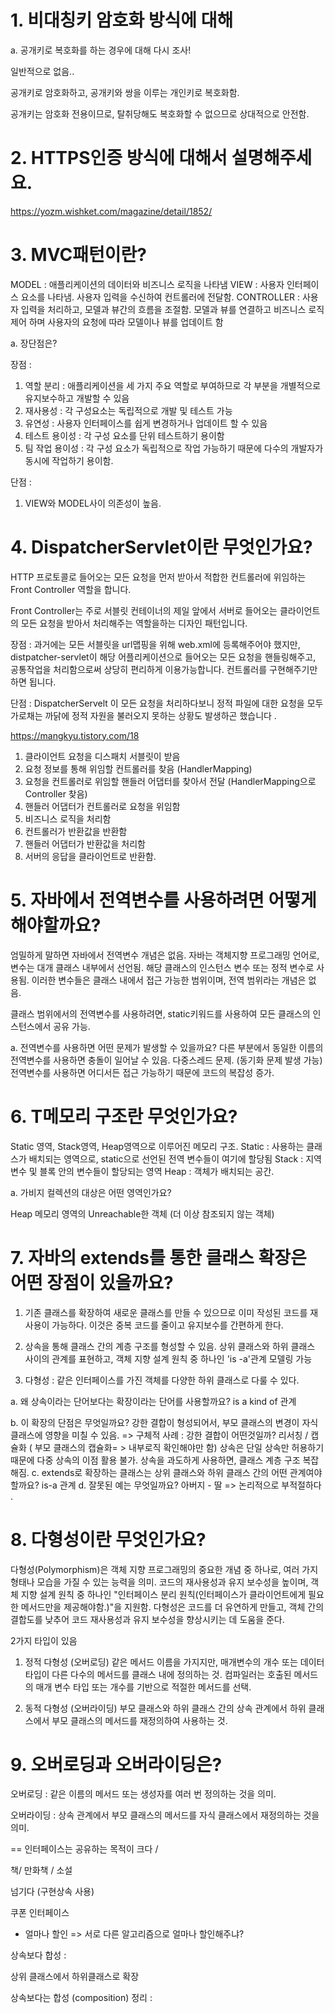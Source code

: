 # 1. 비대칭키 암호화 방식에 대해

a. 공개키로 복호화를 하는 경우에 대해 다시 조사!

일반적으로 없음..

공개키로 암호화하고, 공개키와 쌍을 이루는 개인키로 복호화함.

공개키는 암호화 전용이므로, 탈취당해도 복호화할 수 없으므로 상대적으로 안전함.

# 2. HTTPS인증 방식에 대해서 설명해주세요.

https://yozm.wishket.com/magazine/detail/1852/

# 3. MVC패턴이란?

MODEL : 애플리케이션의 데이터와 비즈니스 로직을 나타냄
VIEW : 사용자 인터페이스 요소를 나타냄. 사용자 입력을 수신하여 컨트롤러에 전달함.
CONTROLLER : 사용자 입력을 처리하고, 모델과 뷰간의 흐름을 조절함. 모델과 뷰를 연결하고 비즈니스 로직 제어 하며 사용자의 요청에 따라 모델이나 뷰를 업데이트 함

a. 장단점은?

장점 :

1. 역할 분리 : 애플리케이션을 세 가지 주요 역할로 부여하므로 각 부분을 개별적으로 유지보수하고 개발할 수 있음
2. 재사용성 : 각 구성요소는 독립적으로 개발 및 테스트 가능
3. 유연성 : 사용자 인터페이스를 쉽게 변경하거나 업데이트 할 수 있음
4. 테스트 용이성 : 각 구성 요소를 단위 테스트하기 용이함
5. 팀 작업 용이성 : 각 구성 요소가 독립적으로 작업 가능하기 때문에 다수의 개발자가 동시에 작업하기 용이함.

단점 :

1. VIEW와 MODEL사이 의존성이 높음.

# 4. DispatcherServlet이란 무엇인가요?

HTTP 프로토콜로 들어오는 모든 요청을 먼저 받아서 적합한 컨트롤러에 위임하는 Front Controller 역할을 합니다.

Front Controller는 주로 서블릿 컨테이너의 제일 앞에서 서버로 들어오는 클라이언트의 모든 요청을 받아서 처리해주는 역할을하는 디자인 패턴입니다.

장점 : 과거에는 모든 서블릿을 url맵핑을 위해 web.xml에 등록해주어야 했지만, distpatcher-servlet이 해당 어플리케이션으로 들어오는 모든 요청을 핸들링해주고, 공통작업을 처리함으로써 상당히 편리하게 이용가능합니다. 컨트롤러를 구현해주기만 하면 됩니다.

단점 : DispatcherServelt 이 모든 요청을 처리하다보니 정적 파일에 대한 요청을 모두 가로채는 까닭에 정적 자원을 불러오지 못하는 상황도 발생하곤 했습니다 .

https://mangkyu.tistory.com/18

1. 클라이언트 요청을 디스패치 서블릿이 받음
2. 요청 정보를 통해 위임할 컨트롤러를 찾음 (HandlerMapping)
3. 요청을 컨트롤러로 위임할 핸들러 어댑터를 찾아서 전달 (HandlerMapping으로 Controller 찾음)
4. 핸들러 어댑터가 컨트롤러로 요청을 위임함
5. 비즈니스 로직을 처리함
6. 컨트롤러가 반환값을 반환함
7. 핸들러 어댑터가 반환값을 처리함
8. 서버의 응답을 클라이언트로 반환함.

# 5. 자바에서 전역변수를 사용하려면 어떻게 해야할까요?

엄밀하게 말하면 자바에서 전역변수 개념은 없음. 자바는 객체지향 프로그래밍 언어로, 변수는 대개 클래스 내부에서 선언됨.
해당 클래스의 인스턴스 변수 또는 정적 변수로 사용됨.
이러한 변수들은 클래스 내에서 접근 가능한 범위이며, 전역 범위라는 개념은 없음.

클래스 범위에서의 전역변수를 사용하려면, static키워드를 사용하여 모든 클래스의 인스턴스에서 공유 가능.

a. 전역변수를 사용하면 어떤 문제가 발생할 수 있을까요?
다른 부분에서 동일한 이름의 전역변수를 사용하면 충돌이 일어날 수 있음.
다중스레드 문제. (동기화 문제 발생 가능)
전역변수를 사용하면 어디서든 접근 가능하기 때문에 코드의 복잡성 증가.

# 6. T메모리 구조란 무엇인가요?

Static 영역, Stack영역, Heap영역으로 이루어진 메모리 구조.
Static : 사용하는 클래스가 배치되는 영역으로, static으로 선언된 전역 변수들이 여기에 할당됨
Stack : 지역 변수 및 블록 안의 변수들이 할당되는 영역
Heap : 객체가 배치되는 공간.

a. 가비지 컬렉션의 대상은 어떤 영역인가요?

Heap 메모리 영역의 Unreachable한 객체 (더 이상 참조되지 않는 객체)

# 7. 자바의 extends를 통한 클래스 확장은 어떤 장점이 있을까요?

1.  기존 클래스를 확장하여 새로운 클래스를 만들 수 있으므로 이미 작성된 코드를 재사용이 가능하다.
    이것은 중복 코드를 줄이고 유지보수를 간편하게 한다.

2.  상속을 통해 클래스 간의 계층 구조를 형성할 수 있음. 상위 클래스와 하위 클래스 사이의 관계를 표현하고, 객체 지향 설계 원칙 중 하나인 'is -a'관계 모델링 가능

3.  다형성 : 같은 인터페이스를 가진 객체를 다양한 하위 클래스로 다룰 수 있다.

a. 왜 상속이라는 단어보다는 확장이라는 단어를 사용할까요?
is a kind of 관계

b. 이 확장의 단점은 무엇일까요?
강한 결합이 형성되어서, 부모 클래스의 변경이 자식 클래스에 영향을 미칠 수 있음. => 구체적 사례 : 강한 결합이 어떤것일까? 리서칭 / 캡슐화 ( 부모 클래스의 캡슐화= > 내부로직 확인해야만 함)
상속은 단일 상속만 허용하기 때문에 다중 상속의 이점 활용 불가.
상속을 과도하게 사용하면, 클래스 계층 구조 복잡해짐.
c. extends로 확장하는 클래스는 상위 클래스와 하위 클래스 간의 어떤 관계여야 할까요?
is-a 관계
d. 잘못된 예는 무엇일까요?
아버지 - 딸 => 논리적으로 부적절하다 .

# 8. 다형성이란 무엇인가요?

다형성(Polymorphism)은 객체 지향 프로그래밍의 중요한 개념 중 하나로, 여러 가지 형태나 모습을 가질 수 있는 능력을 의미.
코드의 재사용성과 유지 보수성을 높이며, 객체 지향 설계 원칙 중 하나인 "인터페이스 분리 원칙(인터페이스가 클라이언트에게 필요한 메서드만을 제공해야함.)"을 지원함.
다형성은 코드를 더 유연하게 만들고, 객체 간의 결합도를 낮추어 코드 재사용성과 유지 보수성을 향상시키는 데 도움을 준다.

2가지 타입이 있음

1. 정적 다형성 (오버로딩)
   같은 메서드 이름을 가지지만, 매개변수의 개수 또는 데이터 타입이 다른 다수의 메서드를 클래스 내에 정의하는 것.
   컴파일러는 호출된 메서드의 매개 변수 타입 또는 개수를 기반으로 적절한 메서드를 선택.

2. 동적 다형성 (오버라이딩)
   부모 클래스와 하위 클래스 간의 상속 관계에서 하위 클래스에서 부모 클래스의 메서드를 재정의하여 사용하는 것.

# 9. 오버로딩과 오버라이딩은?

오버로딩 : 같은 이름의 메서드 또는 생성자를 여러 번 정의하는 것을 의미.

오버라이딩 : 상속 관계에서 부모 클래스의 메서드를 자식 클래스에서 재정의하는 것을 의미.

==
인터페이스는 공유하는 목적이 크다 /

책/ 만화책 / 소설

넘기다 (구현상속 사용)

쿠폰 인터페이스

- 얼마나 할인
  => 서로 다른 알고리즘으로 얼마나 할인해주냐?

상속보다 합성 :

상위 클래스에서 하위클래스로 확장

상속보다는 합성 (composition) 정리 :

